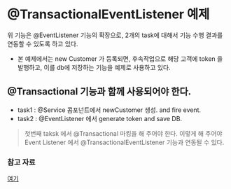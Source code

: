 # @TransactionalEventListener 예제
위 기능은 @EventListener 기능의 확장으로, 2개의 task에 대해서 기능 수행 결과를 연동할 수 있도록 하고 있다. 
* 본 예제에서는 new Customer 가 등록되면, 후속작업으로 해당 고객에 token 을 발행하고, 이를 db에 저장하는 기능을 예제로 사용하고 있다. 


## @Transactional 기능과 함께 사용되어야 한다. 
* task1 : @Service 콤포넌트에서 newCustomer 생성. and fire event.
* task2 : @EventListener 에서 generate token and save DB.
> 첫번째  taksk 에서 @Transactional 마킹을 해 주어야 한다. 이렇게 해 주어야 Event Listener 에서 @TransactionalEventListener 기능과 연동될 수 있다. 

### 참고 자료
[여기](https://dzone.com/articles/transaction-synchronization-and-spring-application)


